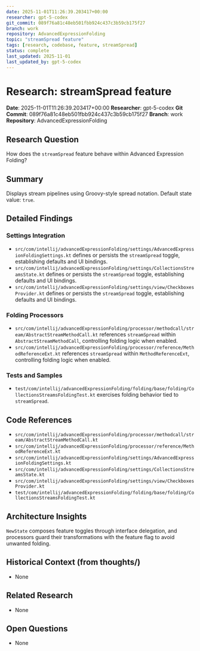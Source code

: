 ```yaml
---
date: 2025-11-01T11:26:39.203417+00:00
researcher: gpt-5-codex
git_commit: 089f76a81c48eb501fbb924c437c3b59cb175f27
branch: work
repository: AdvancedExpressionFolding
topic: "streamSpread feature"
tags: [research, codebase, feature, streamSpread]
status: complete
last_updated: 2025-11-01
last_updated_by: gpt-5-codex
---
```


# Research: streamSpread feature

**Date**: 2025-11-01T11:26:39.203417+00:00
**Researcher**: gpt-5-codex
**Git Commit**: 089f76a81c48eb501fbb924c437c3b59cb175f27
**Branch**: work
**Repository**: AdvancedExpressionFolding

## Research Question
How does the `streamSpread` feature behave within Advanced Expression Folding?

## Summary
Displays stream pipelines using Groovy-style spread notation. Default state value: `true`.

## Detailed Findings
### Settings Integration
- `src/com/intellij/advancedExpressionFolding/settings/AdvancedExpressionFoldingSettings.kt` defines or persists the `streamSpread` toggle, establishing defaults and UI bindings.
- `src/com/intellij/advancedExpressionFolding/settings/CollectionsStreamsState.kt` defines or persists the `streamSpread` toggle, establishing defaults and UI bindings.
- `src/com/intellij/advancedExpressionFolding/settings/view/CheckboxesProvider.kt` defines or persists the `streamSpread` toggle, establishing defaults and UI bindings.

### Folding Processors
- `src/com/intellij/advancedExpressionFolding/processor/methodcall/stream/AbstractStreamMethodCall.kt` references `streamSpread` within `AbstractStreamMethodCall`, controlling folding logic when enabled.
- `src/com/intellij/advancedExpressionFolding/processor/reference/MethodReferenceExt.kt` references `streamSpread` within `MethodReferenceExt`, controlling folding logic when enabled.

### Tests and Samples
- `test/com/intellij/advancedExpressionFolding/folding/base/folding/CollectionsStreamsFoldingTest.kt` exercises folding behavior tied to `streamSpread`.

## Code References
- `src/com/intellij/advancedExpressionFolding/processor/methodcall/stream/AbstractStreamMethodCall.kt`
- `src/com/intellij/advancedExpressionFolding/processor/reference/MethodReferenceExt.kt`
- `src/com/intellij/advancedExpressionFolding/settings/AdvancedExpressionFoldingSettings.kt`
- `src/com/intellij/advancedExpressionFolding/settings/CollectionsStreamsState.kt`
- `src/com/intellij/advancedExpressionFolding/settings/view/CheckboxesProvider.kt`
- `test/com/intellij/advancedExpressionFolding/folding/base/folding/CollectionsStreamsFoldingTest.kt`

## Architecture Insights
`NewState` composes feature toggles through interface delegation, and processors guard their transformations with the feature flag to avoid unwanted folding.

## Historical Context (from thoughts/)
- None

## Related Research
- None

## Open Questions
- None

